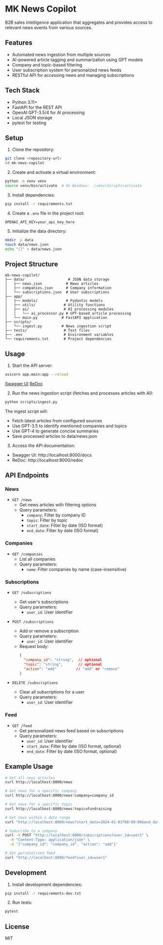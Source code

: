 # MK News Copilot

B2B sales intelligence application that aggregates and provides access to relevant news events from various sources.

## Features

- Automated news ingestion from multiple sources
- AI-powered article tagging and summarization using GPT models
- Company and topic-based filtering
- User subscription system for personalized news feeds
- RESTful API for accessing news and managing subscriptions

## Tech Stack

- Python 3.11+
- FastAPI for the REST API
- OpenAI GPT-3.5/4 for AI processing
- Local JSON storage
- pytest for testing

## Setup

1. Clone the repository:
```bash
git clone <repository-url>
cd mk-news-copilot
```

2. Create and activate a virtual environment:
```bash
python -m venv venv
source venv/bin/activate  # On Windows: .\venv\Scripts\activate
```

3. Install dependencies:
```bash
pip install -r requirements.txt
```

4. Create a `.env` file in the project root:
```
OPENAI_API_KEY=your_api_key_here
```

5. Initialize the data directory:
```bash
mkdir -p data
touch data/news.json
echo "[]" > data/news.json
```

## Project Structure

```
mk-news-copilot/
├── data/                    # JSON data storage
│   ├── news.json           # News articles
│   ├── companies.json      # Company information
│   └── subscriptions.json  # User subscriptions
├── app/
│   ├── models/             # Pydantic models
│   ├── utils/             # Utility functions
│   ├── ai/                # AI processing modules
│   │   └── ai_processor.py # GPT-based article processing
│   └── main.py           # FastAPI application
├── scripts/
│   └── ingest.py         # News ingestion script
├── tests/                 # Test files
├── .env                   # Environment variables
└── requirements.txt       # Project dependencies
```

## Usage

1. Start the API server:
```bash
uvicorn app.main:app --reload
```

[Swagger UI](http://localhost:8000/docs)
[ReDoc](http://localhost:8000/redoc)

2. Run the news ingestion script (fetches and processes articles with AI):
```bash
python scripts/ingest.py
```

The ingest script will:
- Fetch latest articles from configured sources
- Use GPT-3.5 to identify mentioned companies and topics
- Use GPT-4 to generate concise summaries
- Save processed articles to data/news.json

3. Access the API documentation:
- Swagger UI: http://localhost:8000/docs
- ReDoc: http://localhost:8000/redoc

## API Endpoints

### News

- `GET /news`
  - Get news articles with filtering options
  - Query parameters:
    - `company`: Filter by company ID
    - `topic`: Filter by topic
    - `start_date`: Filter by date (ISO format)
    - `end_date`: Filter by date (ISO format)

### Companies

- `GET /companies`
  - List all companies
  - Query parameters:
    - `name`: Filter companies by name (case-insensitive)

### Subscriptions

- `GET /subscriptions`
  - Get user's subscriptions
  - Query parameters:
    - `user_id`: User identifier

- `POST /subscriptions`
  - Add or remove a subscription
  - Query parameters:
    - `user_id`: User identifier
  - Request body:
    ```json
    {
      "company_id": "string",  // optional
      "topic": "string",       // optional
      "action": "add"         // "add" or "remove"
    }
    ```

- `DELETE /subscriptions`
  - Clear all subscriptions for a user
  - Query parameters:
    - `user_id`: User identifier

### Feed

- `GET /feed`
  - Get personalized news feed based on subscriptions
  - Query parameters:
    - `user_id`: User identifier
    - `start_date`: Filter by date (ISO format, optional)
    - `end_date`: Filter by date (ISO format, optional)

## Example Usage

```bash
# Get all news articles
curl http://localhost:8000/news

# Get news for a specific company
curl http://localhost:8000/news?company=company_id

# Get news for a specific topic
curl http://localhost:8000/news?topic=Fundraising

# Get news within a date range
curl "http://localhost:8000/news?start_date=2024-01-01T00:00:00&end_date=2024-12-31T23:59:59"

# Subscribe to a company
curl -X POST "http://localhost:8000/subscriptions?user_id=user1" \
  -H "Content-Type: application/json" \
  -d '{"company_id": "company_id", "action": "add"}'

# Get personalized feed
curl "http://localhost:8000/feed?user_id=user1"
```

## Development

1. Install development dependencies:
```bash
pip install -r requirements-dev.txt
```

2. Run tests:
```bash
pytest
```

## License

MIT